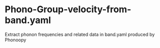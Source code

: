# Phono-Group-velocity-from-band.yaml
Extract phonon frequencies and related data in  band.yaml produced by Phonoopy
